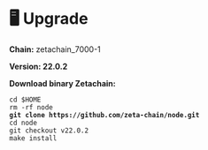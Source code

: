 # 🖥️ Upgrade

**Chain:** zetachain\_7000-1

**Version: 22.0.2**

**Download binary Zetachain:**

<pre><code>cd $HOME
rm -rf node
<strong>git clone https://github.com/zeta-chain/node.git
</strong>cd node
git checkout v22.0.2
make install
</code></pre>
